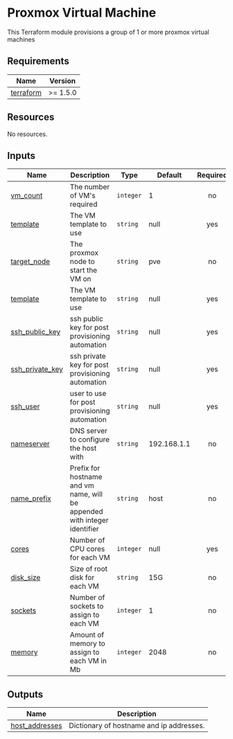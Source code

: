 # Proxmox Virtual Machine

This Terraform module provisions a group of 1 or more proxmox virtual machines

<!-- BEGIN_TF_DOCS -->
## Requirements

| Name | Version |
|------|---------|
| <a name="requirement_terraform"></a> [terraform](#requirement\_terraform) | >= 1.5.0 |

## Resources

No resources.

## Inputs

| Name | Description | Type | Default | Required |
|------|-------------|------|---------|:--------:|
| <a name="vm_count"></a> [vm_count](#vm\_count) | The number of VM's required | `integer` | 1 | no |
| <a name="template"></a> [template](#template) | The VM template to use| `string` | null | yes |
| <a name="target_node"></a> [target_node](#target\_node) | The proxmox node to start the VM on| `string` | pve | no |
| <a name="template"></a> [template](#template) | The VM template to use| `string` | null | yes |
| <a name="ssh_public_key"></a> [ssh_public_key](#ssh\_public\_key) | ssh public key for post provisioning automation| `string` | null | yes |
| <a name="ssh_private_key"></a> [ssh_private_key](#ssh\_private\_key) | ssh private key for post provisioning automation| `string` | null | yes |
| <a name="ssh_user"></a> [ssh_user](#ssh\_user) |user to use for post provisioning automation| `string` | null | yes |
| <a name="nameserver"></a> [nameserver](#nameserver) | DNS server to configure the host with| `string` | 192.168.1.1 | no |
| <a name="name_prefix"></a> [name_prefix](#name\_prefix) | Prefix for hostname and vm name, will be appended with integer identifier| `string` | host | no |
| <a name="cores"></a> [cores](#cores) | Number of CPU cores for each VM| `integer` | null | yes |
| <a name="disk_size"></a> [disk_size](#disk\_size) | Size of root disk for each VM| `string` | 15G | no |
| <a name="sockets"></a> [sockets](#sockets) |Number of sockets to assign to each VM| `integer` | 1 | no |
| <a name="memory"></a> [memory](#memory) | Amount of memory to assign to each VM in Mb| `integer` | 2048 | no |

## Outputs

| Name | Description |
|------|-------------|
| <a name="output_ip_addresses"></a> [host_addresses](#output\_ip\_addresses) | Dictionary of hostname and ip addresses. |
<!-- END_TF_DOCS -->